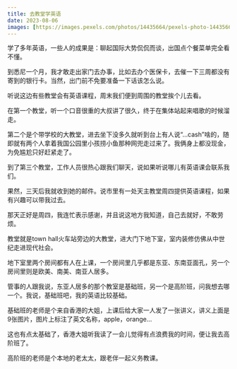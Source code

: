 ```yaml
---
title: 去教堂学英语
date: 2023-08-06
images: [https://images.pexels.com/photos/14435664/pexels-photo-14435664.jpeg,]
---
```


学了多年英语，一些人的成果是：聊起国际大势侃侃而谈，出国点个餐菜单完全看不懂。

到悉尼一个月，我才敢走出家门去办事，比如去办个医保卡，去催一下三周都没有寄到的银行卡。当然，出门前不免要准备一下话该怎么说。

听说这边有些教堂会有英语课程，周末我们便到周围的教堂挨个儿去看。

在第一个教堂，听一个口音很重的大叔讲了很久，终于在集体站起来唱歌的时候溜走。

第二个是个带学校的大教堂，进去坐下没多久就听到台上有人说“…cash”啥的，随即就有两个人拿着我国公园里小孩捞小鱼那种网兜走过来了。我俩身上都没现金，为免尴尬只好赶紧走了。

到了第三个教堂，工作人员很热心跟我们聊天，说如果听说哪儿有英语课会联系我们。

果然，三天后我就收到她的邮件。说市里有一处天主教堂周四提供英语课程，如果有兴趣可以带我过去。

那天正好是周四，我连忙表示感谢，并且说这地方我知道，自己去就好，不敢劳烦。

教堂就是town hall火车站旁边的大教堂，进大门下地下室，室内装修仿佛从中世纪走进现代社会。

地下室里两个房间都有人在上课，一个房间里几乎都是东亚、东南亚面孔，另一个房间里则是欧美、南美、南亚人居多。

管事的人跟我说，东亚人居多的那个教室是基础班，另一个是高阶班，问我想去哪一个。我说，基础班吧，我的英语比较基础。

基础班的老师是个来自香港的大姐，上课后给大家一人发了一张讲义，讲义上面是9张图片，图片上标注了英文名称，apple，orange...

这也有点太基础了，香港大姐听我读了一会儿觉得有点浪费我的时间，便让我去高阶班了。

高阶班的老师是个本地的老太太，跟老伴一起义务教课。